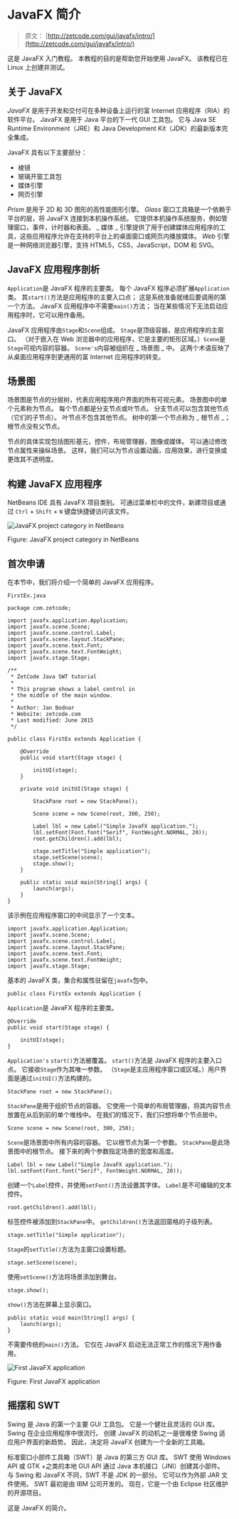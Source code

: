 # JavaFX 简介

> 原文： [http://zetcode.com/gui/javafx/intro/](http://zetcode.com/gui/javafx/intro/)

这是 JavaFX 入门教程。 本教程的目的是帮助您开始使用 JavaFX。 该教程已在 Linux 上创建并测试。

## 关于 JavaFX

_JavaFX_ 是用于开发和交付可在多种设备上运行的富 Internet 应用程序（RIA）的软件平台。 JavaFX 是用于 Java 平台的下一代 GUI 工具包。 它与 Java SE Runtime Environment（JRE）和 Java Development Kit（JDK）的最新版本完全集成。

JavaFX 具有以下主要部分：

*   棱镜
*   玻璃开窗工具包
*   媒体引擎
*   网页引擎

_Prism_ 是用于 2D 和 3D 图形的高性能图形引擎。 _Glass_ 窗口工具箱是一个依赖于平台的层，将 JavaFX 连接到本机操作系统。 它提供本机操作系统服务，例如管理窗口，事件，计时器和表面。 _ 媒体 _ 引擎提供了用于创建媒体应用程序的工具，这些应用程序允许在支持的平台上的桌面窗口或网页内播放媒体。 _Web_ 引擎是一种网络浏览器引擎，支持 HTML5，CSS，JavaScript，DOM 和 SVG。

## JavaFX 应用程序剖析

`Application`是 JavaFX 程序的主要类。 每个 JavaFX 程序必须扩展`Application`类。 其`start()`方法是应用程序的主要入口点； 这是系统准备就绪后要调用的第一个方法。 JavaFX 应用程序中不需要`main()`方法； 当在某些情况下无法启动应用程序时，它可以用作备用。

JavaFX 应用程序由`Stage`和`Scene`组成。 `Stage`是顶级容器，是应用程序的主窗口。 （对于嵌入在 Web 浏览器中的应用程序，它是主要的矩形区域。）`Scene`是`Stage`可视内容的容器。 `Scene's`内容被组织在 _ 场景图 _ 中。 这两个术语反映了从桌面应用程序到更通用的富 Internet 应用程序的转变。

## 场景图

场景图是节点的分层树，代表应用程序用户界面的所有可视元素。 场景图中的单个元素称为节点。 每个节点都是分支节点或叶节点。 分支节点可以包含其他节点（它们的子节点）。 叶节点不包含其他节点。 树中的第一个节点称为 _ 根节点 _； 根节点没有父节点。

节点的具体实现包括图形基元，控件，布局管理器，图像或媒体。 可以通过修改节点属性来操纵场景。 这样，我们可以为节点设置动画，应用效果，进行变换或更改其不透明度。

## 构建 JavaFX 应用程序

NetBeans IDE 具有 JavaFX 项目类别。 可通过菜单栏中的文件，新建项目或通过 `Ctrl` + `Shift` + `N` 键盘快捷键访问该文件。

![JavaFX project category in NetBeans](img/d0850a6644d71891f31a0f01a4cc5a58.jpg)

Figure: JavaFX project category in NetBeans

## 首次申请

在本节中，我们将介绍一个简单的 JavaFX 应用程序。

`FirstEx.java`

```
package com.zetcode;

import javafx.application.Application;
import javafx.scene.Scene;
import javafx.scene.control.Label;
import javafx.scene.layout.StackPane;
import javafx.scene.text.Font;
import javafx.scene.text.FontWeight;
import javafx.stage.Stage;

/**
 * ZetCode Java SWT tutorial
 *
 * This program shows a label control in
 * the middle of the main window.
 *
 * Author: Jan Bodnar
 * Website: zetcode.com
 * Last modified: June 2015
 */

public class FirstEx extends Application {

    @Override
    public void start(Stage stage) {

        initUI(stage);
    }

    private void initUI(Stage stage) {

        StackPane root = new StackPane();

        Scene scene = new Scene(root, 300, 250);

        Label lbl = new Label("Simple JavaFX application.");
        lbl.setFont(Font.font("Serif", FontWeight.NORMAL, 20));
        root.getChildren().add(lbl);

        stage.setTitle("Simple application");
        stage.setScene(scene);
        stage.show();
    }

    public static void main(String[] args) {
        launch(args);
    }
}

```

该示例在应用程序窗口的中间显示了一个文本。

```
import javafx.application.Application;
import javafx.scene.Scene;
import javafx.scene.control.Label;
import javafx.scene.layout.StackPane;
import javafx.scene.text.Font;
import javafx.scene.text.FontWeight;
import javafx.stage.Stage;

```

基本的 JavaFX 类，集合和属性驻留在`javafx`包中。

```
public class FirstEx extends Application {

```

`Application`是 JavaFX 程序的主要类。

```
@Override
public void start(Stage stage) {

    initUI(stage);
}

```

`Application's` `start()`方法被覆盖。 `start()`方法是 JavaFX 程序的主要入口点。 它接收`Stage`作为其唯一参数。 （`Stage`是主应用程序窗口或区域。）用户界面是通过`initUI()`方法构建的。

```
StackPane root = new StackPane();

```

`StackPane`是用于组织节点的容器。 它使用一个简单的布局管理器，将其内容节点放置在从后到前的单个堆栈中。 在我们的情况下，我们只想将单个节点居中。

```
Scene scene = new Scene(root, 300, 250);

```

`Scene`是场景图中所有内容的容器。 它以根节点为第一个参数。 `StackPane`是此场景图中的根节点。 接下来的两个参数指定场景的宽度和高度。

```
Label lbl = new Label("Simple JavaFX application.");
lbl.setFont(Font.font("Serif", FontWeight.NORMAL, 20));

```

创建一个`Label`控件，并使用`setFont()`方法设置其字体。 `Label`是不可编辑的文本控件。

```
root.getChildren().add(lbl);

```

标签控件被添加到`StackPane`中。 `getChildren()`方法返回窗格的子级列表。

```
stage.setTitle("Simple application");

```

`Stage`的`setTitle()`方法为主窗口设置标题。

```
stage.setScene(scene);

```

使用`setScene()`方法将场景添加到舞台。

```
stage.show();

```

`show()`方法在屏幕上显示窗口。

```
public static void main(String[] args) {
    launch(args);
}

```

不需要传统的`main()`方法。 它仅在 JavaFX 启动无法正常工作的情况下用作备用。

![First JavaFX application](img/332832ac21fd3e3a78b95422d6e52baf.jpg)

Figure: First JavaFX application

## 摇摆和 SWT

Swing 是 Java 的第一个主要 GUI 工具包。 它是一个健壮且灵活的 GUI 库。 Swing 在企业应用程序中很流行。 创建 JavaFX 的动机之一是很难使 Swing 适应用户界面的新趋势。 因此，决定将 JavaFX 创建为一个全新的工具箱。

标准窗口小部件工具箱（SWT）是 Java 的第三方 GUI 库。 SWT 使用 Windows API 或 GTK +之类的本地 GUI API 通过 Java 本机接口（JNI）创建其小部件。 与 Swing 和 JavaFX 不同，SWT 不是 JDK 的一部分。 它可以作为外部 JAR 文件使用。 SWT 最初是由 IBM 公司开发的。 现在，它是一个由 Eclipse 社区维护的开源项目。

这是 JavaFX 的简介。